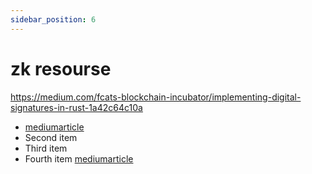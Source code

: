 ```yaml
---
sidebar_position: 6
---
```

# zk resourse

https://medium.com/fcats-blockchain-incubator/implementing-digital-signatures-in-rust-1a42c64c10a


- [mediumarticle](https://medium.com/fcats-blockchain-incubator/implementing-digital-signatures-in-rust-1a42c64c10)
- Second item  
- Third item  
- Fourth item
[mediumarticle](https://medium.com/fcats-blockchain-incubator/implementing-digital-signatures-in-rust-1a42c64c10)
